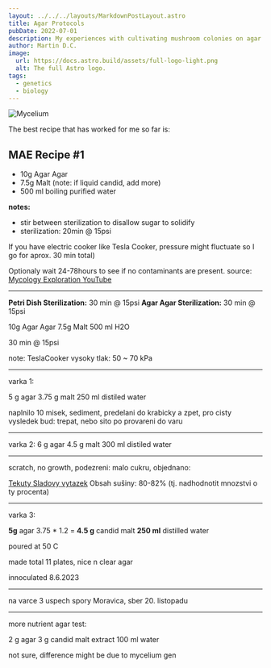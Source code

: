 ```yaml
---
layout: ../../../layouts/MarkdownPostLayout.astro
title: Agar Protocols
pubDate: 2022-07-01
description: My experiences with cultivating mushroom colonies on agar plates, sterilizing & petri dishes.
author: Martin D.C.
image:
  url: https://docs.astro.build/assets/full-logo-light.png
  alt: The full Astro logo.
tags:
  - genetics
  - biology
---
```

![Mycelium](myc1.jpg)

The best recipe that has worked for me so far is: 
## MAE Recipe #1
- 10g Agar Agar
- 7.5g Malt (note: if liquid candid, add more)
- 500 ml boiling purified water

**notes:** 
- stir between sterilization to disallow sugar to solidify
- sterilization: 20min @ 15psi 

If you have electric cooker like Tesla Cooker, pressure might fluctuate so I go for aprox. 30 min total)

Optionaly wait 24-78hours to see if no contaminants are present.
source: [Mycology Exploration YouTube](https://youtu.be/r_mLv6GsqAQ)

---

**Petri Dish Sterilization:** 30 min @ 15psi 
**Agar Agar Sterilization:** 30 min @ 15psi


10g Agar Agar
7.5g Malt 
500 ml H2O

30 min @ 15psi


note: TeslaCooker vysoky tlak: 50 ~ 70 kPa


___
varka 1: 

5 g agar
3.75 g malt
250 ml distiled water

naplnilo 10 misek, sediment, predelani do krabicky a zpet, pro cisty vysledek bud: trepat, nebo sito po provareni do varu

---

varka 2:
6 g agar
4.5 g malt
300 ml distiled water

---
scratch, no growth, podezreni: malo cukru, objednano:

[Tekuty Sladovy vytazek](https://www.pivoteka.cz/sladovy-vytazek-svetly-1-7-kg-kanditni-8300901?gad=1&gclid=Cj0KCQjw7PCjBhDwARIsANo7Cgla_L16PxNY1rvTJ6xLgNPbNwnphIbUPRfv7IDlLQjK5KN8CtwXhjMaAmcGEALw_wcB) Obsah sušiny: 80-82%  (tj. nadhodnotit mnozstvi o ty procenta)

---

varka 3:

**5g** agar
3.75 * 1.2 = **4.5 g** candid malt
**250 ml** distilled water

poured at 50 C

made total 11 plates, nice n clear agar

innoculated 8.6.2023

---

na varce 3 uspech spory Moravica, sber 20. listopadu

---
more nutrient agar test:

2 g agar
3 g candid malt extract 
100 ml water

not sure, difference might be due to mycelium gen
